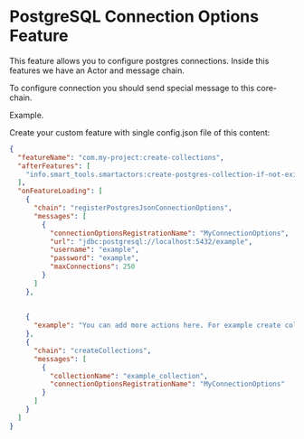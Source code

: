 # PostgreSQL Connection Options Feature

This feature allows you to configure postgres connections. Inside this features we have an Actor and message chain.

To configure connection you should send special message to this core-chain.

Example.

Create your custom feature with single config.json file of this content:

```json
{
  "featureName": "com.my-project:create-collections",
  "afterFeatures": [
    "info.smart_tools.smartactors:create-postgres-collection-if-not-exists-feature"
  ],
  "onFeatureLoading": [
    {
      "chain": "registerPostgresJsonConnectionOptions",
      "messages": [
        {
          "connectionOptionsRegistrationName": "MyConnectionOptions",
          "url": "jdbc:postgresql://localhost:5432/example",
          "username": "example",
          "password": "example",
          "maxConnections": 250
        }
      ]
    }, 
    
    
    {
      "example": "You can add more actions here. For example create collections. See CreateIfNotExists on CommonFeatures."
    },
    {
      "chain": "createCollections",
      "messages": [
        {
          "collectionName": "example_collection",
          "connectionOptionsRegistrationName": "MyConnectionOptions"
        }
      ]
    }
  ]
}
```